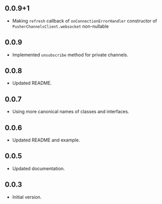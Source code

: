 ## 0.0.9+1

- Making `refresh` callback of `onConnectionErrorHandler` constructor of `PusherChannelsClient.websocket` non-nullable
## 0.0.9

- Implemented `unsubscribe` method for private channels.
## 0.0.8

- Updated README.
## 0.0.7

- Using more canonical names of classes and interfaces.
## 0.0.6

- Updated README and example.
## 0.0.5

- Updated documentation.
## 0.0.3

- Initial version.
